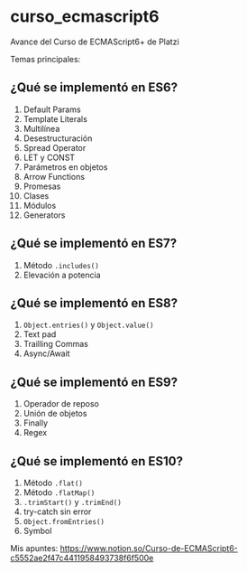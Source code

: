 # curso_ecmascript6
Avance del Curso de ECMAScript6+ de Platzi

Temas principales:

## ¿Qué se implementó en ES6?

1. Default Params
2. Template Literals
3. Multilínea
4. Desestructuración
5. Spread Operator
6. LET y CONST
7. Parámetros en objetos
8. Arrow Functions
9. Promesas
10. Clases
11. Módulos
12. Generators

## ¿Qué se implementó en ES7?

1. Método `.includes()`
2. Elevación a potencia

## ¿Qué se implementó en ES8?

1. `Object.entries()` y `Object.value()`
2. Text pad
3. Trailling Commas
4. Async/Await

## ¿Qué se implementó en ES9?

1. Operador de reposo
2. Unión de objetos
3. Finally
4. Regex

## ¿Qué se implementó en ES10?

1. Método `.flat()`
2. Método `.flatMap()`
3. `.trimStart()` y `.trimEnd()`
4. try-catch sin error
5. `Object.fromEntries()`
6. Symbol

Mis apuntes: https://www.notion.so/Curso-de-ECMAScript6-c5552ae2f47c4411958493738f6f500e
